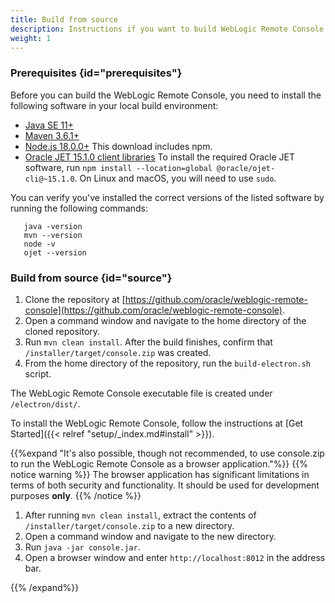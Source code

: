 ```yaml
---
title: Build from source
description: Instructions if you want to build WebLogic Remote Console from source
weight: 1
---
```


### Prerequisites {id="prerequisites"}

Before you can build the WebLogic Remote Console, you need to install the following software in your local build environment:

* [Java SE 11+](https://www.oracle.com/java/technologies/downloads)
* [Maven 3.6.1+](https://maven.apache.org/download.cgi)
* [Node.js 18.0.0+](https://nodejs.org/en/download/) This download includes npm.
* [Oracle JET 15.1.0 client libraries](https://www.oracle.com/tools/downloads/jet-downloads.html) To install the required Oracle JET software, run `npm install --location=global @oracle/ojet-cli@~15.1.0`. On Linux and macOS, you will need to use `sudo`.

You can verify you've installed the correct versions of the listed software by running the following commands:

```
   java -version
   mvn --version
   node -v
   ojet --version
```

### Build from source {id="source"}

1. Clone the repository at [https://github.com/oracle/weblogic-remote-console](https://github.com/oracle/weblogic-remote-console).
1. Open a command window and navigate to the home directory of the cloned repository.
1. Run `mvn clean install`. After the build finishes, confirm that `/installer/target/console.zip` was created.
1. From the home directory of the repository, run the `build-electron.sh` script.

The WebLogic Remote Console executable file is created under `/electron/dist/`.

To install the WebLogic Remote Console, follow the instructions at [Get Started]({{< relref "setup/_index.md#install" >}}).

{{%expand "It's also possible, though not recommended, to use console.zip to run the WebLogic Remote Console as a browser application."%}}
{{% notice warning %}}
The browser application has significant limitations in terms of both security and functionality. It should be used for development purposes **only**.
{{% /notice %}}
1. After running `mvn clean install`, extract the contents of `/installer/target/console.zip` to a new directory. 
1. Open a command window and navigate to the new directory. 
1. Run `java -jar console.jar`. 
1. Open a browser window and enter `http://localhost:8012` in the address bar.

{{% /expand%}}
